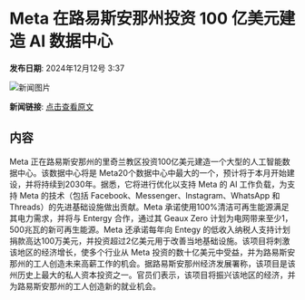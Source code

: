 # Meta 在路易斯安那州投资 100 亿美元建造 AI 数据中心

**发布日期**: 2024年12月12号 3:37

![新闻图片](https://pic.chinaz.com/picmap/202207271436142427_0.jpg)

**新闻链接**: [点击查看原文](https://www.aibase.com/zh/news/13903)

## 内容

Meta 正在路易斯安那州的里奇兰教区投资100亿美元建造一个大型的人工智能数据中心。该数据中心将是 Meta20个数据中心中最大的一个，预计将于本月开始建设，并将持续到2030年。据悉，它将进行优化以支持 Meta 的 AI 工作负载，为支持 Meta 的技术（包括 Facebook、Messenger、Instagram、WhatsApp 和 Threads）的先进基础设施做出贡献。Meta 承诺使用100%清洁可再生能源满足其电力需求，并将与 Entergy 合作，通过其 Geaux Zero 计划为电网带来至少1，500兆瓦的新可再生能源。Meta 还承诺每年向 Entegy 的低收入纳税人支持计划捐款高达100万美元，并投资超过2亿美元用于改善当地基础设施。该项目将刺激该地区的经济增长，使多个行业从 Meta 投资的数十亿美元中受益，并为路易斯安那州的工人创造未来高薪工作的机会。据路易斯安那州经济发展署称，该项目是该州历史上最大的私人资本投资之一。官员们表示，该项目将振兴该地区的经济，并为路易斯安那州的工人创造新的就业机会。
